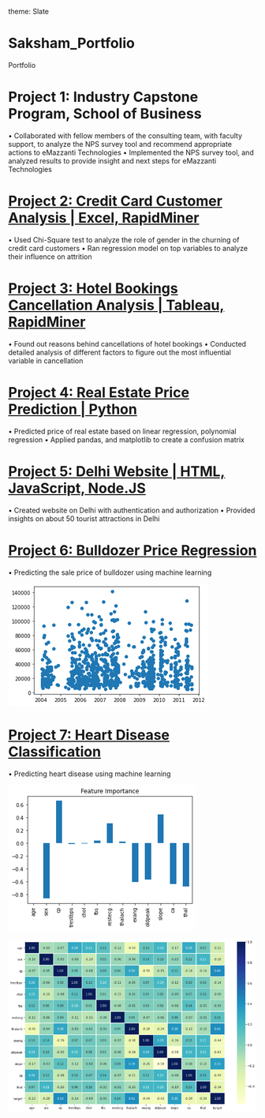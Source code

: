 theme: Slate

# Saksham_Portfolio
Portfolio

# Project 1: Industry Capstone Program, School of Business
•	Collaborated with fellow members of the consulting team, with faculty support, to analyze the NPS survey tool and recommend appropriate actions to eMazzanti Technologies
•	Implemented the NPS survey tool, and analyzed results to provide insight and next steps for eMazzanti Technologies

# [Project 2: Credit Card Customer Analysis | Excel, RapidMiner](https://github.com/sakshambansal-us/Credit-card-customer-analysis)
•	Used Chi-Square test to analyze the role of gender in the churning of credit card customers
•	Ran regression model on top variables to analyze their influence on attrition

# [Project 3: Hotel Bookings Cancellation Analysis | Tableau, RapidMiner](https://github.com/sakshambansal-us/Hotel-bookings-cancellation-analysis)
•	Found out reasons behind cancellations of hotel bookings
•	Conducted detailed analysis of different factors to figure out the most influential variable in cancellation

# [Project 4: Real Estate Price Prediction | Python](https://github.com/sakshambansal-us/Real-Estate-Price-Prediction)
•	Predicted price of real estate based on linear regression, polynomial regression
•	Applied pandas, and matplotlib to create a confusion matrix

# [Project 5: Delhi Website | HTML, JavaScript, Node.JS](https://github.com/sakshambansal-us/dil-walo-ki-dilli)
•	Created website on Delhi with authentication and authorization
•	Provided insights on about 50 tourist attractions in Delhi

# [Project 6: Bulldozer Price Regression](https://github.com/sakshambansal-us/Bulldozer-price-regression)
•	Predicting the sale price of bulldozer using machine learning

![](https://github.com/sakshambansal-us/Saksham_Portfolio/blob/main/Images/download%20(3).png)

# [Project 7: Heart Disease Classification](https://github.com/sakshambansal-us/Heart-Disease-Classification)
•	Predicting heart disease using machine learning

![](https://github.com/sakshambansal-us/Saksham_Portfolio/blob/main/Images/download%20(2).png)

![](https://github.com/sakshambansal-us/Saksham_Portfolio/blob/main/Images/download.png)
